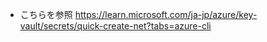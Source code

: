
- こちらを参照
https://learn.microsoft.com/ja-jp/azure/key-vault/secrets/quick-create-net?tabs=azure-cli

